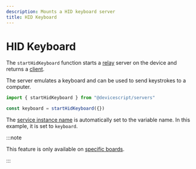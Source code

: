 ```yaml
---
description: Mounts a HID keyboard server
title: HID Keyboard
---
```


# HID Keyboard

The `startHidKeyboard` function starts a [relay](https://microsoft.github.io/jacdac-docs/services/hidkeyboard) server on the device
and returns a [client](/api/clients/hidkeyboard).

The server emulates a keyboard and can be used to send keystrokes to a computer.

```ts
import { startHidKeyboard } from "@devicescript/servers"

const keyboard = startHidKeyboard({})
```

The [service instance name](https://microsoft.github.io/jacdac-docs/services/_base/) is automatically set to the variable name. In this example, it is set to `keyboard`.

:::note

This feature is only available on [specific boards](/devices/peripherals/hid).

:::

